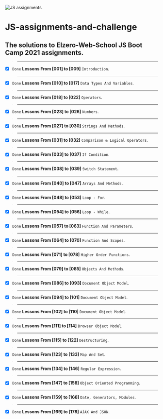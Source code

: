 ![JS assignments](https://miro.medium.com/max/785/1*H-25KB7EbSHjv70HXrdl6w.png)
# JS-assignments-and-challenge
## The solutions to Elzero-Web-School JS Boot Camp 2021 assignments.
>-------------------------------------
- [x] `Done` **Lessons From [001] to [009]** `Introduction`.
>--------------------------------------
- [x] `Done` **Lessons From [010] to [017]** `Data Types And Variables`.
>--------------------------------------
- [x] `Done` **Lessons From [018] to [022]** `Operators`.
>--------------------------------------
- [x] `Done` **Lessons From [023] to [026]** `Numbers`.
>--------------------------------------
- [x] `Done` **Lessons From [027] to [030]** `Strings And Methods`.
>--------------------------------------
- [x] `Done` **Lessons From [031] to [032]** `Comparison & Logical Operators`.
>--------------------------------------
- [x] `Done` **Lessons From [033] to [037]** `If Condition`.
>--------------------------------------
- [x] `Done` **Lessons From [038] to [039]** `Switch Statement`.
>--------------------------------------
- [x] `Done` **Lessons From [040] to [047]** `Arrays And Methods`.
>--------------------------------------
- [x] `Done` **Lessons From [048] to [053]** `Loop - For`.
>--------------------------------------
- [x] `Done` **Lessons From [054] to [056]** `Loop - While`.
>--------------------------------------
- [x] `Done` **Lessons From [057] to [063]** `Function And Parameters`.
>--------------------------------------
- [x] `Done` **Lessons From [064] to [070]** `Function And Scopes`.
>--------------------------------------
- [x] `Done` **Lessons From [071] to [078]** `Higher Order Functions`.
>-------------------------------------
- [x] `Done` **Lessons From [079] to [085]** `Objects And Methods`.
>--------------------------------------
- [x] `Done` **Lessons From [086] to [093]** `Document Object Model`.
>-------------------------------------
- [x] `Done` **Lessons From [094] to [101]** `Document Object Model`.
>--------------------------------------
- [x] `Done` **Lessons From [102] to [110]** `Document Object Model`.
>--------------------------------------
- [x] `Done` **Lessons From [111] to [114]** `Browser Object Model`.
>--------------------------------------
- [x] `Done` **Lessons From [115] to [122]** `Destructuring`.
>--------------------------------------
- [x] `Done` **Lessons From [123] to [133]** `Map And Set`.
>--------------------------------------
- [x] `Done` **Lessons From [134] to [146]** `Regular Expression`.
>--------------------------------------
- [x] `Done` **Lessons From [147] to [158]** `Object Oriented Programming`.
>--------------------------------------
- [x] `Done` **Lessons From [159] to [168]** `Date, Generators, Modules`.
>-------------------------------------
- [x] `Done` **Lessons From [169] to [178]** `AJAX And JSON`.

